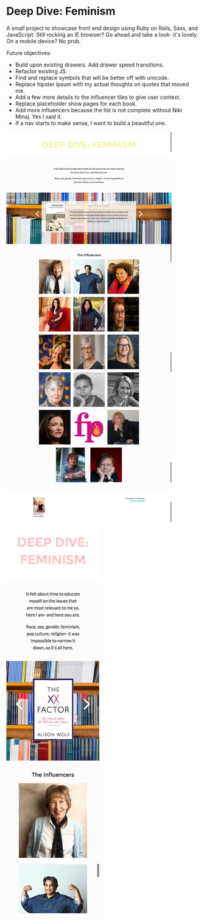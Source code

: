 # Deep Dive: Feminism 

A small project to showcase front end design using Ruby on Rails, Sass, and JavaScript. Still rocking an IE browser? Go ahead and take a look- it's lovely. On a mobile device? No prob. 

Future objectives:
* Build upon existing drawers. Add drawer speed transitions.
* Refactor existing JS.
* Find and replace symbols that will be better off with unicode.
* Replace hipster ipsum with my actual thoughts on quotes that moved me.
* Add a few more details to the influencer tiles to give user context.
* Replace placeholder show pages for each book.
* Add more influencers because the list is not complete without Niki Minaj. Yes I said it. 
* If a nav starts to make sense, I want to build a beautiful one.

![desktop](https://github.com/SNLSF/deep-dive/blob/master/app/assets/images/deep-dive-index-dsktp.png "Desktop Styling")
![mobile](https://github.com/SNLSF/deep-dive/blob/master/app/assets/images/deep-dive-index-mobile.png "Mobile Styling")

